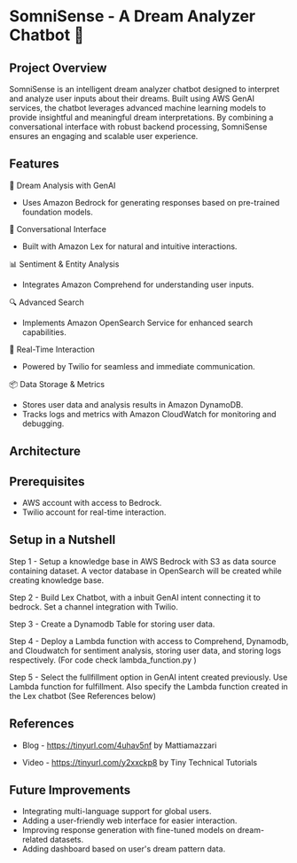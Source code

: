 
# SomniSense - A Dream Analyzer Chatbot 🌌


## Project Overview
SomniSense is an intelligent dream analyzer chatbot designed to interpret and analyze user inputs about their dreams. Built using AWS GenAI services, the chatbot leverages advanced machine learning models to provide insightful and meaningful dream interpretations. By combining a conversational interface with robust backend processing, SomniSense ensures an engaging and scalable user experience.

## Features

🌟 Dream Analysis with GenAI

- Uses Amazon Bedrock for generating responses based on pre-trained foundation models.

💬 Conversational Interface

- Built with Amazon Lex for natural and intuitive interactions.

📊 Sentiment & Entity Analysis

- Integrates Amazon Comprehend for understanding user inputs.

🔍 Advanced Search

- Implements Amazon OpenSearch Service for enhanced search capabilities.

📡 Real-Time Interaction

- Powered by Twilio for seamless and immediate communication.

📦 Data Storage & Metrics

- Stores user data and analysis results in Amazon DynamoDB.
- Tracks logs and metrics with Amazon CloudWatch for monitoring and debugging.

## Architecture




## Prerequisites

- AWS account with access to Bedrock.
- Twilio account for real-time interaction.

## Setup in a Nutshell

Step 1 - Setup a knowledge base in AWS Bedrock with S3 as data source containing dataset. A vector database in OpenSearch will be created while creating knowledge base.

Step 2 - Build Lex Chatbot, with a inbuit GenAI intent connecting it to bedrock. Set a channel integration with Twilio.

Step 3 - Create a Dynamodb Table for storing user data.

Step 4 - Deploy a Lambda function with access to Comprehend, Dynamodb, and Cloudwatch for sentiment analysis, storing user data, and storing logs respectively. (For code check lambda_function.py )

Step 5 - Select the fullfillment option in GenAI intent created previously. Use Lambda function for fulfillment. Also specify the Lambda function created in the Lex chatbot (See References below)


## References

- Blog - https://tinyurl.com/4uhav5nf by Mattiamazzari

- Video - https://tinyurl.com/y2xxckp8 by Tiny Technical Tutorials

## Future Improvements

- Integrating multi-language support for global users.
- Adding a user-friendly web interface for easier interaction.
- Improving response generation with fine-tuned models on dream-related datasets.
- Adding dashboard based on user's dream pattern data.
